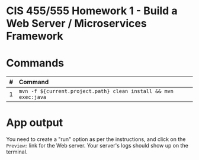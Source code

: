 # CIS 455/555 Homework 1 - Build a Web Server / Microservices Framework

# Commands

| #       | Command           | 
| :------------- |:------------- |
| 1      | `mvn -f ${current.project.path} clean install && mvn exec:java` |

# App output

You need to create a "run" option as per the instructions, and click on the `Preview:` link
for the Web server.  Your server's logs should show up on the terminal.
